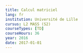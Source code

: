 ```yaml
---
title: Calcul matriciel
lang: fr
institution: Université de Lille
cursus: L2 MASS (S2)
courseTypes: [TD]
courseHours: 36
year: 2016
date: 2017-01-01
---
```

